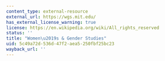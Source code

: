 ```yaml
---
content_type: external-resource
external_url: https://wgs.mit.edu/
has_external_license_warning: true
license: https://en.wikipedia.org/wiki/All_rights_reserved
status: ''
title: "Women\u2019s & Gender Studies"
uid: 5c49a72d-536d-47f2-aea5-250fbf25bc23
wayback_url: ''
---
```

